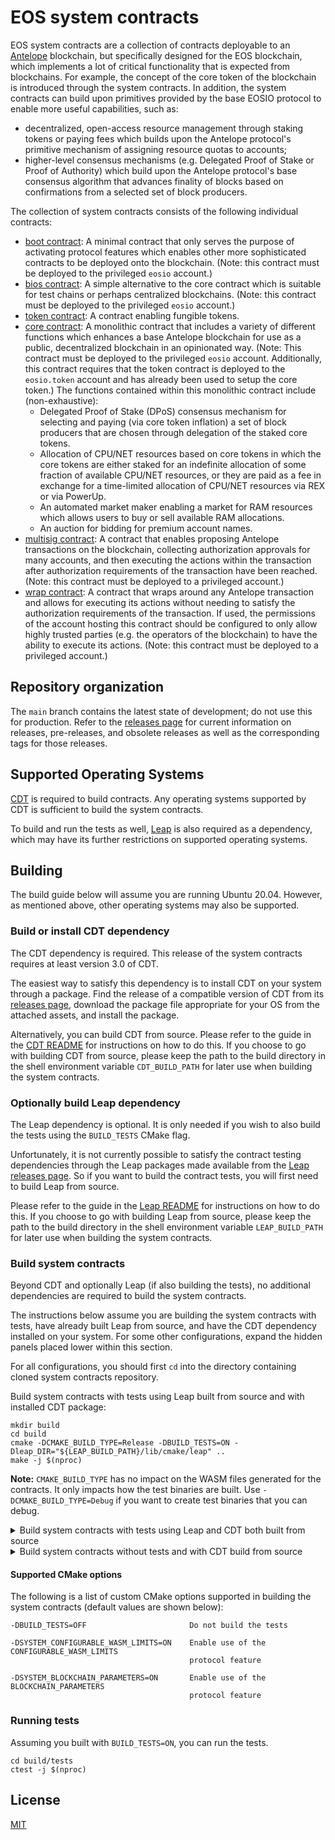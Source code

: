 # EOS system contracts

EOS system contracts are a collection of contracts deployable to an [Antelope](https://github.com/AntelopeIO) blockchain, but specifically designed for the EOS blockchain, which implements a lot of critical functionality that is expected from blockchains. For example, the concept of the core token of the blockchain is introduced through the system contracts. In addition, the system contracts can build upon primitives provided by the base EOSIO protocol to enable more useful capabilities, such as:
* decentralized, open-access resource management through staking tokens or paying fees which builds upon the Antelope protocol's primitive mechanism of assigning resource quotas to accounts;
* higher-level consensus mechanisms (e.g. Delegated Proof of Stake or Proof of Authority) which build upon the Antelope protocol's base consensus algorithm that advances finality of blocks based on confirmations from a selected set of block producers.

The collection of system contracts consists of the following individual contracts:

* [boot contract](contracts/eosio.boot/include/eosio.boot/eosio.boot.hpp): A minimal contract that only serves the purpose of activating protocol features which enables other more sophisticated contracts to be deployed onto the blockchain. (Note: this contract must be deployed to the privileged `eosio` account.)
* [bios contract](contracts/eosio.bios/include/eosio.bios/eosio.bios.hpp): A simple alternative to the core contract which is suitable for test chains or perhaps centralized blockchains. (Note: this contract must be deployed to the privileged `eosio` account.)
* [token contract](contracts/eosio.token/include/eosio.token/eosio.token.hpp): A contract enabling fungible tokens.
* [core contract](contracts/eosio.system/include/eosio.system/eosio.system.hpp): A monolithic contract that includes a variety of different functions which enhances a base Antelope blockchain for use as a public, decentralized blockchain in an opinionated way. (Note: This contract must be deployed to the privileged `eosio` account. Additionally, this contract requires that the token contract is deployed to the `eosio.token` account and has already been used to setup the core token.) The functions contained within this monolithic contract include (non-exhaustive):
   + Delegated Proof of Stake (DPoS) consensus mechanism for selecting and paying (via core token inflation) a set of block producers that are chosen through delegation of the staked core tokens.
   + Allocation of CPU/NET resources based on core tokens in which the core tokens are either staked for an indefinite allocation of some fraction of available CPU/NET resources, or they are paid as a fee in exchange for a time-limited allocation of CPU/NET resources via REX or via PowerUp.
   + An automated market maker enabling a market for RAM resources which allows users to buy or sell available RAM allocations.
   + An auction for bidding for premium account names.
* [multisig contract](contracts/eosio.msig/include/eosio.msig/eosio.msig.hpp): A contract that enables proposing Antelope transactions on the blockchain, collecting authorization approvals for many accounts, and then executing the actions within the transaction after authorization requirements of the transaction have been reached. (Note: this contract must be deployed to a privileged account.)
* [wrap contract](contracts/eosio.wrap/include/eosio.wrap/eosio.wrap.hpp): A contract that wraps around any Antelope transaction and allows for executing its actions without needing to satisfy the authorization requirements of the transaction. If used, the permissions of the account hosting this contract should be configured to only allow highly trusted parties (e.g. the operators of the blockchain) to have the ability to execute its actions. (Note: this contract must be deployed to a privileged account.)

## Repository organization

The `main` branch contains the latest state of development; do not use this for production. Refer to the [releases page](https://github.com/eosnetworkfoundation/eos-system-contracts/releases) for current information on releases, pre-releases, and obsolete releases as well as the corresponding tags for those releases.
## Supported Operating Systems

[CDT](https://github.com/AntelopeIO/cdt) is required to build contracts. Any operating systems supported by CDT is sufficient to build the system contracts.

To build and run the tests as well, [Leap](https://github.com/AntelopeIO/leap) is also required as a dependency, which may have its further restrictions on supported operating systems.
## Building

The build guide below will assume you are running Ubuntu 20.04. However, as mentioned above, other operating systems may also be supported.

### Build or install CDT dependency

The CDT dependency is required. This release of the system contracts requires at least version 3.0 of CDT. 

The easiest way to satisfy this dependency is to install CDT on your system through a package. Find the release of a compatible version of CDT from its [releases page](https://github.com/AntelopeIO/cdt/releases), download the package file appropriate for your OS from the attached assets, and install the package.

Alternatively, you can build CDT from source. Please refer to the guide in the [CDT README](https://github.com/AntelopeIO/cdt#building-from-source) for instructions on how to do this. If you choose to go with building CDT from source, please keep the path to the build directory in the shell environment variable `CDT_BUILD_PATH` for later use when building the system contracts.

### Optionally build Leap dependency

The Leap dependency is optional. It is only needed if you wish to also build the tests using the `BUILD_TESTS` CMake flag.

Unfortunately, it is not currently possible to satisfy the contract testing dependencies through the Leap packages made available from the [Leap releases page](https://github.com/AntelopeIO/leap/releases). So if you want to build the contract tests, you will first need to build Leap from source.

Please refer to the guide in the [Leap README](https://github.com/AntelopeIO/leap#building-from-source) for instructions on how to do this. If you choose to go with building Leap from source, please keep the path to the build directory in the shell environment variable `LEAP_BUILD_PATH` for later use when building the system contracts.

### Build system contracts

Beyond CDT and optionally Leap (if also building the tests), no additional dependencies are required to build the system contracts.

The instructions below assume you are building the system contracts with tests, have already built Leap from source, and have the CDT dependency installed on your system. For some other configurations, expand the hidden panels placed lower within this section.

For all configurations, you should first `cd` into the directory containing cloned system contracts repository.

Build system contracts with tests using Leap built from source and with installed CDT package:

```
mkdir build
cd build
cmake -DCMAKE_BUILD_TYPE=Release -DBUILD_TESTS=ON -Dleap_DIR="${LEAP_BUILD_PATH}/lib/cmake/leap" ..
make -j $(nproc)
```

**Note:** `CMAKE_BUILD_TYPE` has no impact on the WASM files generated for the contracts. It only impacts how the test binaries are built. Use `-DCMAKE_BUILD_TYPE=Debug` if you want to create test binaries that you can debug.

<details>
<summary>Build system contracts with tests using Leap and CDT both built from source</summary>

```
mkdir build
cd build
cmake -DCMAKE_BUILD_TYPE=Release -DBUILD_TESTS=ON -Dcdt_DIR="${CDT_BUILD_PATH}/lib/cmake/cdt" -Dleap_DIR="${LEAP_BUILD_PATH}/lib/cmake/leap" ..
make -j $(nproc)
```
</details>

<details>
<summary>Build system contracts without tests and with CDT build from source</summary>

```
mkdir build
cd build
cmake -DCMAKE_BUILD_TYPE=Release -DBUILD_TESTS=OFF -Dcdt_DIR="${CDT_BUILD_PATH}/lib/cmake/cdt" ..
make -j $(nproc)
```

</details>

#### Supported CMake options

The following is a list of custom CMake options supported in building the system contracts (default values are shown below):

```
-DBUILD_TESTS=OFF                       Do not build the tests

-DSYSTEM_CONFIGURABLE_WASM_LIMITS=ON    Enable use of the CONFIGURABLE_WASM_LIMITS
                                        protocol feature

-DSYSTEM_BLOCKCHAIN_PARAMETERS=ON       Enable use of the BLOCKCHAIN_PARAMETERS
                                        protocol feature
```

### Running tests

Assuming you built with `BUILD_TESTS=ON`, you can run the tests.

```
cd build/tests
ctest -j $(nproc)
```

## License

[MIT](LICENSE)